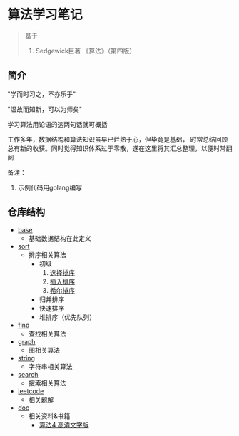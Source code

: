# 算法学习笔记

> 基于
> 1. Sedgewick巨著 《算法》（第四版）

## 简介
"学而时习之，不亦乐乎" 

"温故而知新，可以为师矣"

学习算法用论语的这两句话就可概括

工作多年，数据结构和算法知识虽早已烂熟于心，但毕竟是基础，
时常总结回顾总有新的收获。同时觉得知识体系过于零散，遂在这里将其汇总整理，以便时常翻阅

备注：
1. 示例代码用golang编写

## 仓库结构
- [base](base)
  - 基础数据结构在此定义
- [sort](sort)
  - 排序相关算法
    - 初级
      1. [选择排序](sort/sort.go)
      2. [插入排序](sort/sort.go)
      3. [希尔排序](sort/sort.go)
    - 归并排序
    - 快速排序
    - 堆排序（优先队列）
- [find](find)
  - 查找相关算法
- [graph](graph)
  - 图相关算法
- [string](string)
  - 字符串相关算法
- [search](search)
  - 搜索相关算法
- [leetcode](leetcode)
  - 相关题解
- [doc](doc)
  - 相关资料&书籍
    - [算法4 高清文字版](doc/算法（第4版）文字版.pdf)
